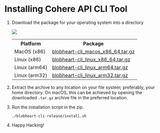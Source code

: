 # Installing Cohere API CLI Tool

1. Download the package for your operating system into a directory 

   <img src="https://img.shields.io/github/v/release/cohere-ai/blobheart-cli?color=ff71ce&style=flat-square"/> 

   <table> 
     <th> 
       Platform
     </th>
     <th> 
       Package
     </th>
     <tr> 
       <td> 
         MacOS (x86)
       </td>
       <td> 
         <a href="https://github.com/cohere-ai/blobheart-cli/releases/latest/download/blobheart-cli-release_macos_x86_64.tar.gz"> 
           blobheart-cli_macos_x86_64.tar.gz
         </a>
       </td>
     </tr>
     <tr> 
       <td> 
         Linux (x86)
       </td>
       <td> 
         <a href="https://github.com/cohere-ai/blobheart-cli/releases/latest/download/blobheart-cli-release_linux_x86_64.tar.gz"> 
           blobheart-cli_linux_x86_64.tar.gz
         </a>
       </td>
     </tr>
     <tr> 
       <td> 
         Linux (arm64)
       </td>
       <td> 
         <a href="https://github.com/cohere-ai/blobheart-cli/releases/latest/download/blobheart-cli-release_linux_arm64.tar.gz"> 
           blobheart-cli_linux_arm64.tar.gz
         </a>
       </td>
     </tr>
     <tr> 
       <td> 
         Linux (arm32)
       </td>
       <td> 
         <a href="https://github.com/cohere-ai/blobheart-cli/releases/latest/download/blobheart-cli-release_linux_arm32.tar.gz"> 
           blobheart-cli_linux_arm32.tar.gz
         </a>
       </td>
     </tr>
   </table>

2. Extract the archive to any location on your file system; preferably, your home directory. On macOS, this can be achieved by opening the downloaded `.tar.gz` archive file in the preferred location.

3. Run the installation script in the zip. 

   ```
   ./blobheart-cli-release/install.sh
   ```

4. Happy Hacking!
